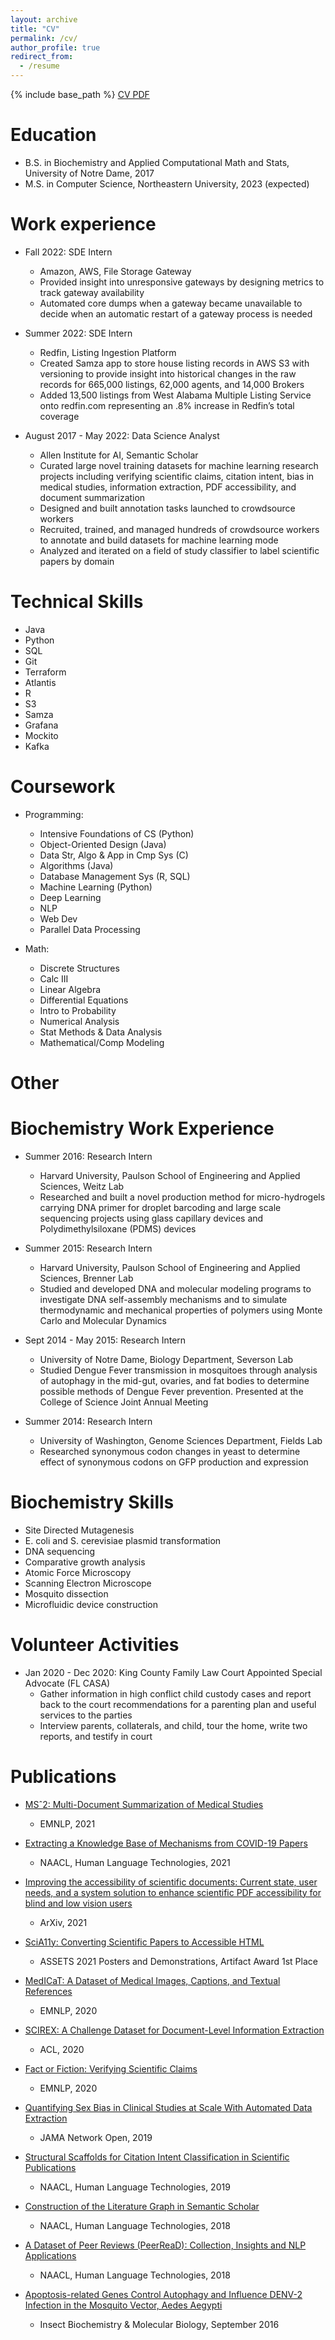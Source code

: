 ```yaml
---
layout: archive
title: "CV"
permalink: /cv/
author_profile: true
redirect_from:
  - /resume
---
```


{% include base_path %}
[CV PDF](http://madeleinevanzuylen.com/files/Nov_2022_Madeleine_van_Zuylen_CV.pdf)

Education
======
* B.S. in Biochemistry and Applied Computational Math and Stats, University of Notre Dame, 2017
* M.S. in Computer Science, Northeastern University, 2023 (expected)

Work experience
======
* Fall 2022: SDE Intern 
  * Amazon, AWS, File Storage Gateway
  * Provided insight into unresponsive gateways by designing metrics to track gateway availability 
  * Automated core dumps when a gateway became unavailable to decide when an automatic restart of a gateway process is needed

* Summer 2022: SDE Intern
  * Redfin, Listing Ingestion Platform 
  * Created Samza app to store house listing records in AWS S3 with versioning to provide insight into historical changes in the raw records for 665,000 listings, 62,000 agents, and 14,000 Brokers
  * Added 13,500 listings from West Alabama Multiple Listing Service onto redfin.com representing an .8% increase in Redfin’s total coverage

* August 2017 - May 2022: Data Science Analyst
  * Allen Institute for AI, Semantic Scholar
  * Curated large novel training datasets for machine learning research projects including verifying scientific claims, citation intent, bias in medical studies, information extraction, PDF accessibility, and document summarization
  * Designed and built annotation tasks launched to crowdsource workers
  * Recruited, trained, and managed hundreds of crowdsource workers to annotate and build datasets for machine learning mode
  * Analyzed and iterated on a field of study classifier to label scientific papers by domain

Technical Skills
======

* Java
* Python
* SQL
* Git
* Terraform
* Atlantis
* R
* S3
* Samza
* Grafana
* Mockito
* Kafka

Coursework
======

* Programming: 
  * Intensive Foundations of CS (Python)
  * Object-Oriented Design (Java)
  * Data Str, Algo & App in Cmp Sys (C)
  * Algorithms (Java)
  * Database Management Sys (R, SQL)
  * Machine Learning (Python)
  * Deep Learning
  * NLP
  * Web Dev
  * Parallel Data Processing

* Math: 
  * Discrete Structures
  * Calc III
  * Linear Algebra
  * Differential Equations
  * Intro to Probability
  * Numerical Analysis
  * Stat Methods & Data Analysis
  * Mathematical/Comp Modeling

Other
======

Biochemistry Work Experience
======

* Summer 2016: Research Intern
  * Harvard University, Paulson School of Engineering and Applied Sciences, Weitz Lab
  * Researched and built a novel production method for micro-hydrogels carrying DNA primer for droplet barcoding and large scale sequencing projects using glass capillary devices and Polydimethylsiloxane (PDMS) devices

* Summer 2015: Research Intern 
  * Harvard University, Paulson School of Engineering and Applied Sciences, Brenner Lab
  * Studied and developed DNA and molecular modeling programs to investigate DNA self-assembly mechanisms and to simulate thermodynamic and mechanical properties of polymers using Monte Carlo and Molecular Dynamics

* Sept 2014 - May 2015: Research Intern
  * University of Notre Dame, Biology Department, Severson Lab			
  * Studied Dengue Fever transmission in mosquitoes through analysis of autophagy in the mid-gut, ovaries, and fat bodies to determine possible methods of Dengue Fever prevention. Presented at the College of Science Joint Annual Meeting

* Summer 2014: Research Intern
  * University of Washington, Genome Sciences Department, Fields Lab	
  * Researched synonymous codon changes in yeast to determine effect of synonymous codons on GFP production and expression


Biochemistry Skills
======

* Site Directed Mutagenesis
* E. coli and S. cerevisiae plasmid transformation
* DNA sequencing
* Comparative growth analysis
* Atomic Force Microscopy
* Scanning Electron Microscope
* Mosquito dissection
* Microfluidic device construction


Volunteer Activities 
======

* Jan 2020 - Dec 2020: King County Family Law Court Appointed Special Advocate (FL CASA) 
  * Gather information in high conflict child custody cases and report back to the court recommendations for a parenting plan and useful services to the parties
  * Interview parents, collaterals, and child, tour the home, write two reports, and testify in court


Publications
======
  
* [MSˆ2: Multi-Document Summarization of Medical Studies](http://madeleinevanzuylen.com/files/MS2_A_Dataset_for_Multi-Document_Summarization_of_Medical_Studies.pdf)
  * EMNLP, 2021

* [Extracting a Knowledge Base of Mechanisms from COVID-19 Papers](https://madeleinevanzuylen.com/files/Extracting_a_Knowledge_Base_of_Mechanisms_from_COVID-19_Papers.pdf)
  * NAACL, Human Language Technologies, 2021

* [Improving the accessibility of scientific documents: Current state, user needs, and a system solution to enhance scientific PDF accessibility for blind and low vision users](https://madeleinevanuylen.com/files/Improving_the_accessibility_of_scientific_documents.pdf)
  * ArXiv, 2021

* [SciA11y: Converting Scientific Papers to Accessible HTML](https://madeleinevanzuylen.com/files/SciA11y_Converting_Scientific_Papers_to_Accessible_HTML.pdf)
  * ASSETS 2021 Posters and Demonstrations, Artifact Award 1st Place
  
* [MedICaT: A Dataset of Medical Images, Captions, and Textual References ](https://madeleinevanzuylen.com/files/MedICaT_A_Dataset_of_Medical_Images_Captions_and_Textual_References.pdf)
  * EMNLP, 2020

* [SCIREX: A Challenge Dataset for Document-Level Information Extraction](https://madeleinevanuylen.com/files/SCIREX-A_Challenge_Dataset_for_Document-Level_Information_Extraction.pdf)
  * ACL, 2020

* [Fact or Fiction: Verifying Scientific Claims](https://madeleinevanzuylen.com/files/Fact_or_Fiction_Verifying_Scientific_Claims.pdf)
  * EMNLP, 2020

* [Quantifying Sex Bias in Clinical Studies at Scale With Automated Data Extraction](https://madeleinevanzuylen.com/files/Quantifying_Sex_Bias_in_Clinical_Studies_at_Scale_With_Automated_Data_Extraction.pdf)
  * JAMA Network Open, 2019

* [Structural Scaffolds for Citation Intent Classification in Scientific Publications ](https://madeleinevanzuylen.com/files/Structural_Scaffolds_for_Citation_Intent_Classification_in_Scientific_Publications.pdf)
  * NAACL, Human Language Technologies, 2019

* [Construction of the Literature Graph in Semantic Scholar ](https://madeleinevanzuylen.com/files/Construction_of_the_Literature_Graph_in_Semantic_Scholar.pdf)
  * NAACL, Human Language Technologies, 2018

* [A Dataset of Peer Reviews (PeerReaD): Collection, Insights and NLP Applications](https://madeleinevanzuylen.com/files/A_Dataset_of_Peer_Reviews_(PeerRead)_Collection_Insights_and_NLP_Applications.pdf)
  * NAACL, Human Language Technologies, 2018

* [Apoptosis-related Genes Control Autophagy and Influence DENV-2 Infection in the Mosquito Vector, Aedes Aegypti](https://madeleinevanzuylen.com/files/Apoptosis-related_genes_control_autophagy_and_influence_DENV-2_infection_in_the_mosquito_vector_Aedes_aegypti_PMC.pdf)
  * Insect Biochemistry & Molecular Biology, September 2016
  
